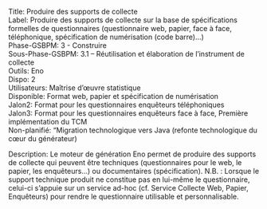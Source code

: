 Title: Produire des supports de collecte  
Label: Produire des supports de collecte sur la base de spécifications formelles de questionnaires (questionnaire web, papier, face à face, téléphonique, spécification de numérisation (code barre)…)  
Phase-GSBPM: 3 - Construire  
Sous-Phase-GSBPM: 3.1 – Réutilisation et élaboration de l’instrument de collecte  
Outils: Eno  
Dispo: 2  
Utilisateurs: Maîtrise d’œuvre statistique  
Disponible: Format web, papier et spécification de numérisation  
Jalon2: Format pour les questionnaires enquêteurs téléphoniques  
Jalon3: Format pour les questionnaires enquêteurs face à face, Première implémentation du TCM  
Non-planifié: “Migration technologique vers Java (refonte technologique du cœur du générateur)

Description: Le moteur de génération Eno permet de produire des supports de collecte qui peuvent être techniques (questionnaires pour le web, le papier, les enquêteurs…) ou documentaires (spécification). N.B. : Lorsque le support technique produit ne constitue pas en lui-même le questionnaire, celui-ci s’appuie sur un service ad-hoc (cf. Service Collecte Web, Papier, Enquêteurs) pour rendre le questionnaire utilisable et personnalisable.
